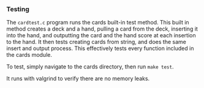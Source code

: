 ### Testing

The `cardtest.c` program runs the cards built-in test method. This built in method creates a deck and a hand, pulling a card from the deck, inserting it into the hand, and outputting the card and the hand score at each insertion to the hand. It then tests creating cards from string, and does the same insert and output process. This effectively tests every function included in the cards module.

To test, simply navigate to the cards directory, then run `make test`.

It runs with valgrind to verify there are no memory leaks.
